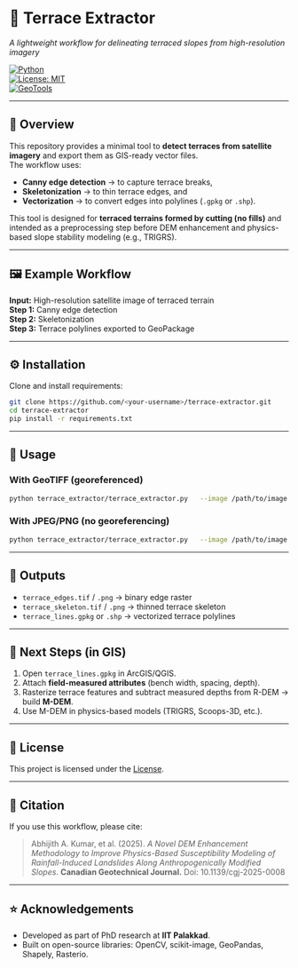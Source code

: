 # 🌱 Terrace Extractor  
*A lightweight workflow for delineating terraced slopes from high-resolution imagery*  

[![Python](https://img.shields.io/badge/Python-3.9+-blue.svg)](https://www.python.org/)  
[![License: MIT](https://img.shields.io/badge/License-MIT-green.svg)](LICENSE)  
[![GeoTools](https://img.shields.io/badge/GeoPackage-✔-brightgreen)](https://gdal.org/drivers/vector/gpkg.html)  

---

## 📖 Overview
This repository provides a minimal tool to **detect terraces from satellite imagery** and export them as GIS-ready vector files.  
The workflow uses:
- **Canny edge detection** → to capture terrace breaks,
- **Skeletonization** → to thin terrace edges, and
- **Vectorization** → to convert edges into polylines (`.gpkg` or `.shp`).  

This tool is designed for **terraced terrains formed by cutting (no fills)** and intended as a preprocessing step before DEM enhancement and physics-based slope stability modeling (e.g., TRIGRS).

---

## 🖼️ Example Workflow

**Input:** High-resolution satellite image of terraced terrain  
**Step 1:** Canny edge detection  
**Step 2:** Skeletonization  
**Step 3:** Terrace polylines exported to GeoPackage  

---

## ⚙️ Installation
Clone and install requirements:

```bash
git clone https://github.com/<your-username>/terrace-extractor.git
cd terrace-extractor
pip install -r requirements.txt
```

---

## 🚀 Usage

### With GeoTIFF (georeferenced)
```bash
python terrace_extractor/terrace_extractor.py   --image /path/to/image.tif   --out ./out   --t1 50 --t2 150 --kernel 3   --min-length 5   --as-gpkg
```

### With JPEG/PNG (no georeferencing)
```bash
python terrace_extractor/terrace_extractor.py   --image /path/to/image.jpg   --out ./out   --t1 50 --t2 150 --kernel 3   --min-length 5   --epsg 32643   --pixel-size 0.3   --origin-x 500000   --origin-y 1100000   --as-gpkg
```

---

## 📂 Outputs
- `terrace_edges.tif` / `.png` → binary edge raster  
- `terrace_skeleton.tif` / `.png` → thinned terrace skeleton  
- `terrace_lines.gpkg` or `.shp` → vectorized terrace polylines  

---

## 🔧 Next Steps (in GIS)
1. Open `terrace_lines.gpkg` in ArcGIS/QGIS.  
2. Attach **field-measured attributes** (bench width, spacing, depth).  
3. Rasterize terrace features and subtract measured depths from R-DEM → build **M-DEM**.  
4. Use M-DEM in physics-based models (TRIGRS, Scoops-3D, etc.).  

---

## 📜 License
This project is licensed under the [License](LICENSE).  

---

## 🙌 Citation
If you use this workflow, please cite:  
> Abhijith A. Kumar, et al. (2025). *A Novel DEM Enhancement Methodology to Improve Physics-Based Susceptibility Modeling of Rainfall-Induced Landslides Along Anthropogenically Modified Slopes*. **Canadian Geotechnical Journal.**
> Doi: 10.1139/cgj-2025-0008

---

## ⭐ Acknowledgements
- Developed as part of PhD research at **IIT Palakkad**.  
- Built on open-source libraries: OpenCV, scikit-image, GeoPandas, Shapely, Rasterio.  
